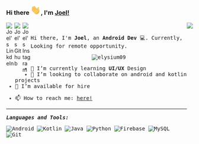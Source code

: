 ### Hi there <img alt="waving hand" width="27px" src="assets\Hi.gif" />, I'm [Joel!](https://about.me/eyuel)

<p align="center">
  <img align="right" src="assets\coder-unscreen.gif" width="" height="300px">
</p>
<a href="https://www.linkedin.com/in/eyuel-daniel/">
  <img align="left" alt="Joel's LinkdeIn" width="22px" src="https://cdn.jsdelivr.net/npm/simple-icons@v3/icons/linkedin.svg" />
</a>
<a href="https://github.com/elysium09">
  <img align="left" alt="Joel's Github" width="22px" src="https://cdn.jsdelivr.net/npm/simple-icons@3.13.0/icons/github.svg" />
</a>
<a href="https://www.instagram.com/_sczr/">
  <img align="left" alt="Joel's Instagram" width="22px" src="https://cdn.jsdelivr.net/npm/simple-icons@v3/icons/instagram.svg" />
</a>

<samp>
<br/>
  
Hi there, I'm **Joel**, an **Android Dev** 💻. Currently, Looking for remote opportunity.

<div align="center">
<p align="centre"> <img src="https://komarev.com/ghpvc/?username=elysium09&label=Views&color=blue&style=plastic" alt="elysium09" /> </p>
</div>

<!-- - 🔭 I’m currently working on a LMS for Android<img alt="rocket" width="18px" src="assets/Rocket.gif" /> -->
- 🌱 I’m currently learning **UI/UX** Design
- 👯 I’m looking to collaborate on android and kotlin projects
- 🤔 I’m available for hire
<!--- 💬 Ask me about ...-->
- 📫 How to reach me: [here!](mailto:eyueldaniel0921@gmail.com)
<!--- ⚡ Fun fact: ...
-->

<hr style="height:2px;border-width:0;color:gray;background-color:gray">

***Languages and Tools:***

![Android](https://img.shields.io/badge/-android-000000?&style=for-the-badge&logo=android)
![Kotlin](https://img.shields.io/badge/-kotlin-000000?&style=for-the-badge&logo=kotlin)
![Java](https://img.shields.io/badge/-Java-000000?&style=for-the-badge&logo=java&logoColor=white)
![Python](https://img.shields.io/badge/-Python-3776AB?&style=for-the-badge&logo=python&logoColor=yellow)
![Firebase](https://img.shields.io/badge/-Firebase-4c8bf5?&style=for-the-badge&&logo=firebase&logoColor=ffca28)
![MySQL](https://img.shields.io/badge/-MySQL-4479A1?&style=for-the-badge&logo=mysql&logoColor=white)
![Git](https://img.shields.io/badge/-Git-F05032?&style=for-the-badge&logo=git&logoColor=white)
<!--
<code><img height="30" src="https://raw.githubusercontent.com/github/explore/80688e429a7d4ef2fca1e82350fe8e3517d3494d/topics/android/android.png"></code>
<code><img height="30" src="https://raw.githubusercontent.com/github/explore/80688e429a7d4ef2fca1e82350fe8e3517d3494d/topics/kotlin/kotlin.png"></code>
<code><img height="30" src="https://raw.githubusercontent.com/github/explore/80688e429a7d4ef2fca1e82350fe8e3517d3494d/topics/java/java.png"></code>
<code><img height="30" src="https://raw.githubusercontent.com/github/explore/80688e429a7d4ef2fca1e82350fe8e3517d3494d/topics/python/python.png"></code>
<code><img height="30" src="https://raw.githubusercontent.com/github/explore/80688e429a7d4ef2fca1e82350fe8e3517d3494d/topics/mysql/mysql.png"></code>
<code><img height="30" src="https://raw.githubusercontent.com/github/explore/80688e429a7d4ef2fca1e82350fe8e3517d3494d/topics/firebase/firebase.png"></code>
<code><img height="30" src="https://raw.githubusercontent.com/github/explore/80688e429a7d4ef2fca1e82350fe8e3517d3494d/topics/git/git.png"></code>
<code><img height="30" src="https://raw.githubusercontent.com/github/explore/80688e429a7d4ef2fca1e82350fe8e3517d3494d/topics/terminal/terminal.png"></code>
  -->

<!--<a href="https://github.com/elysium09">
<img align="center" height="200px" src="https://github-readme-stats.vercel.app/api?username=elysium09&&show_icons=true&count_private=true&title_color=bd93f9&icon_color=0E86D4&text_color=daf7dc&bg_color=151515" alt="Joel's github stats"/>
</a>

<a href="https://github.com/elysium09">
  <img align="center" src="https://github-readme-streak-stats.herokuapp.com/?user=elysium09" alt="JOEL"/>
</a>

<a href="https://github.com/elysium09">
  <img align="center" height="200px" src="https://github-readme-stats.vercel.app/api/top-langs/?username=elysium09&hide=php&theme=algolia" />
</a>-->

<!--
<div align="center">
### Show some ❤️ by liking your fave repo of mine!
</div> -->
